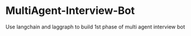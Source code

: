 # MultiAgent-Interview-Bot
Use langchain and laggraph to build 1st phase of multi agent interview bot
